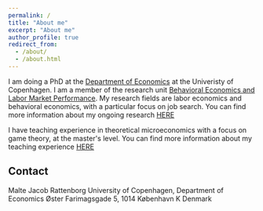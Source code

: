```yaml
---
permalink: /
title: "About me"
excerpt: "About me"
author_profile: true
redirect_from: 
  - /about/
  - /about.html
---
```


I am doing a PhD at the [Department of Economics](https://www.economics.ku.dk/) at the Univeristy of Copenhagen. I am a member of the research unit [Behavioral Economics and Labor Market Performance](https://www.economics.ku.dk/research/ResearchCentres/labor-market-performance/). My research fields are labor economics and behavioral economics, with a particular focus on job search. You can find more information about my ongoing research [HERE]()

I have teaching experience in theoretical microeconomics with a focus on game theory, at the master's level. You can find more information about my teaching experience [HERE]()


Contact
------
Malte Jacob Rattenborg
University of Copenhagen, Department of Economics
Øster Farimagsgade 5, 1014 København K
Denmark
